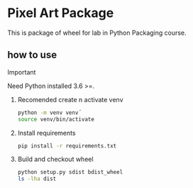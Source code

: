 # Pixel Art Package

This is package of wheel for lab in Python Packaging course.

## how to use
> [!IMPORTANT]  
> Need Python installed 3.6 >=.

1. Recomended create n activate venv
   ```bash
   python -m venv venv´
   source venv/bin/activate
   ```
2. Install requirements
   ```bash
   pip install -r requirements.txt
   ```
3. Build and checkout wheel
   ```bash
   python setup.py sdist bdist_wheel
   ls -lha dist
   ```
